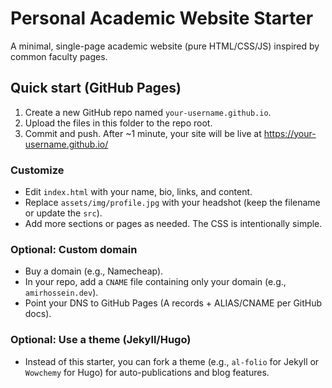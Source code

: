 # Personal Academic Website Starter

A minimal, single-page academic website (pure HTML/CSS/JS) inspired by common faculty pages.

## Quick start (GitHub Pages)
1. Create a new GitHub repo named `your-username.github.io`.
2. Upload the files in this folder to the repo root.
3. Commit and push. After ~1 minute, your site will be live at https://your-username.github.io/

### Customize
- Edit `index.html` with your name, bio, links, and content.
- Replace `assets/img/profile.jpg` with your headshot (keep the filename or update the `src`).
- Add more sections or pages as needed. The CSS is intentionally simple.

### Optional: Custom domain
- Buy a domain (e.g., Namecheap).
- In your repo, add a `CNAME` file containing only your domain (e.g., `amirhossein.dev`).
- Point your DNS to GitHub Pages (A records + ALIAS/CNAME per GitHub docs).

### Optional: Use a theme (Jekyll/Hugo)
- Instead of this starter, you can fork a theme (e.g., `al-folio` for Jekyll or `Wowchemy` for Hugo) for auto-publications and blog features.
